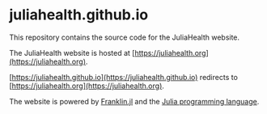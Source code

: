# juliahealth.github.io

This repository contains the source code for the JuliaHealth website.

The JuliaHealth website is hosted at [https://juliahealth.org](https://juliahealth.org).

[https://juliahealth.github.io](https://juliahealth.github.io) redirects to [https://juliahealth.org](https://juliahealth.org).

The website is powered by [Franklin.jl](https://github.com/tlienart/Franklin.jl) and the [Julia programming language](https://julialang.org).

